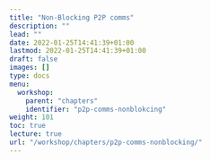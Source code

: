 ```yaml
---
title: "Non-Blocking P2P comms"
description: ""
lead: ""
date: 2022-01-25T14:41:39+01:00
lastmod: 2022-01-25T14:41:39+01:00
draft: false
images: []
type: docs
menu:
  workshop:
    parent: "chapters"
    identifier: "p2p-comms-nonblokcing"
weight: 101
toc: true
lecture: true
url: "/workshop/chapters/p2p-comms-nonblocking/"
---
```


